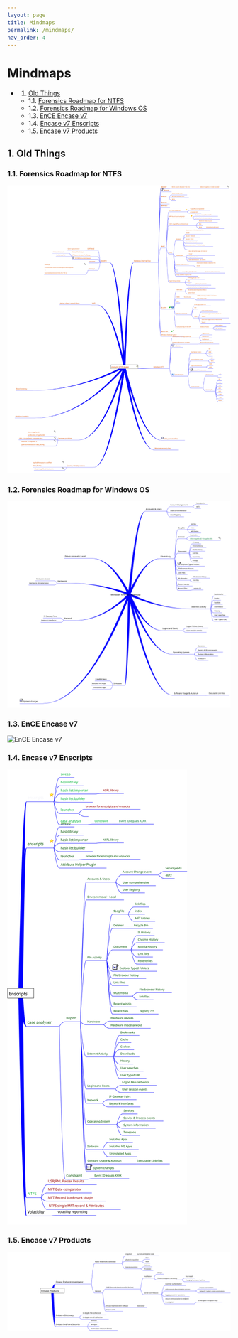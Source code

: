 ```yaml
---
layout: page
title: Mindmaps
permalink: /mindmaps/
nav_order: 4
---
```


# Mindmaps

<!-- vscode-markdown-toc -->
* 1. [Old Things](#OldThings)
	* 1.1. [Forensics Roadmap for NTFS](#ForensicsRoadmapforNTFS)
	* 1.2. [Forensics Roadmap for Windows OS](#ForensicsRoadmapforWindowsOS)
	* 1.3. [EnCE Encase v7](#EnCEEncasev7)
	* 1.4. [Encase v7 Enscripts](#Encasev7Enscripts)
	* 1.5. [Encase v7 Products](#Encasev7Products)

<!-- vscode-markdown-toc-config
	numbering=true
	autoSave=true
	/vscode-markdown-toc-config -->
<!-- /vscode-markdown-toc -->

##  1. <a name='OldThings'></a>Old Things

###  1.1. <a name='ForensicsRoadmapforNTFS'></a>Forensics Roadmap for NTFS 

![Forensics Roadmap for NTFS](/mindmaps/svg/win-for-ntfs.svg)

###  1.2. <a name='ForensicsRoadmapforWindowsOS'></a>Forensics Roadmap for Windows OS 

![Forensics Roadmap for Windows](/mindmaps/svg/win-for-invest-roadmap.svg)

###  1.3. <a name='EnCEEncasev7'></a>EnCE Encase v7

![EnCE Encase v7](/mindmaps/svg/win-for-encase-v7-ence.svg)

###  1.4. <a name='Encasev7Enscripts'></a>Encase v7 Enscripts

![Encase v7 EnScripts](/mindmaps/svg/win-for-encase-v7-enscript.svg)

###  1.5. <a name='Encasev7Products'></a>Encase v7 Products

![Encase v7 Products](/mindmaps/svg/win-for-encase-products-2016.svg)


